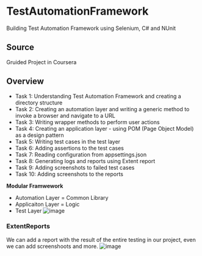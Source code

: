 # TestAutomationFramework
Building Test Automation Framework using Selenium, C# and NUnit

## Source
Gruided Project in Coursera 
## Overview
- Task 1: Understanding Test Automation Framework and creating a directory structure
- Task 2: Creating an automation layer and writing a generic method to invoke a browser and navigate to a URL
- Task 3: Writing wrapper methods to perform user actions
- Task 4: Creating an application layer - using POM (Page Object Model) as a design pattern
- Task 5: Writing test cases in the test layer
- Task 6: Adding assertions to the test cases
- Task 7: Reading configuration from appsettings.json
- Task 8: Generating logs and reports using Extent report
- Task 9: Adding screenshots to failed test cases
- Task 10: Adding screenshots to the reports

**Modular Framwework**
- Automation Layer = Common Library
- Applicaiton Layer = Logic
- Test Layer
![image](https://github.com/josen11/TestAutomationFramework/assets/13191252/c5747762-41de-4934-8b69-3254d7185d47)

### ExtentReports
We can add a report with the result of the entire testing in our project, even we can add screenshoots and more.
![image](https://github.com/josen11/TestAutomationFramework/assets/13191252/1aa2673d-1230-4ea6-b0f4-ab8cf0146c9a)
